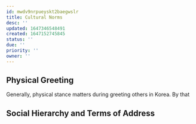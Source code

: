 ```yaml
---
id: mwdv9nrpueyskt2baegwslr
title: Cultural Norms
desc: ''
updated: 1647346548491
created: 1647152745845
status: ''
due: ''
priority: ''
owner: ''
---
```


## Physical Greeting

Generally, physical stance matters during greeting others in Korea. By that

## Social Hierarchy and Terms of Address

